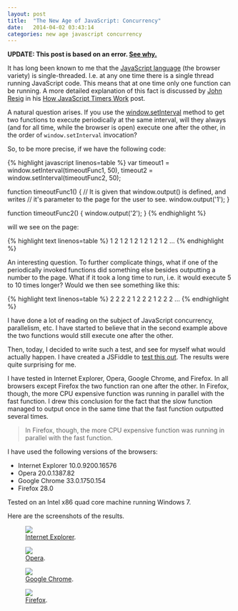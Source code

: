 ```yaml
---
layout: post
title:  "The New Age of JavaScript: Concurrency"
date:   2014-04-02 03:43:14
categories: new age javascript concurrency
---
```


**UPDATE: This post is based on an error. [See why.](http://valera-rozuvan.github.io/nintoku/update/update-the-new-age-of-javascript-concurrency)**

It has long been known to me that the
[JavaScript language](http://en.wikipedia.org/wiki/JavaScript)
(the browser variety) is single-threaded. I.e. at any one time there is
a single thread running JavaScript code. This means that at one time
only one function can be running. A more detailed explanation of this
fact is discussed by [John Resig](http://ejohn.org/about) in his
[How JavaScript Timers Work](http://ejohn.org/blog/how-javascript-timers-work)
post.

A natural question arises. If you use the
[window.setInterval](https://developer.mozilla.org/en/docs/Web/API/window.setInterval)
method to get two functions to execute periodically at the same interval,
will they always (and for all time, while the browser is open) execute
one after the other, in the order of `window.setInterval` invocation?

So, to be more precise, if we have the following code:

{% highlight javascript linenos=table %}
var timeout1 = window.setInterval(timeoutFunc1, 50),
    timeout2 = window.setInterval(timeoutFunc2, 50);

function timeoutFunc1() {
    // It is given that window.output() is defined, and writes
    // it's parameter to the page for the user to see.
    window.output('1');
}

function timeoutFunc2() {
    window.output('2');
}
{% endhighlight %}

will we see on the page:

{% highlight text linenos=table %}
1
2
1
2
1
2
1
2
1
2
1
2
...
{% endhighlight %}

An interesting question. To further complicate things, what if one of
the periodically invoked functions did something else besides outputting
a number to the page. What if it took a long time to run, i.e. it would
execute 5 to 10 times longer? Would we then see something like this:

{% highlight text linenos=table %}
2
2
2
2
1
2
2
2
1
2
2
2
...
{% endhighlight %}

I have done a lot of reading on the subject of JavaScript concurrency,
parallelism, etc. I have started to believe that in the second example
above the two functions would still execute one after the other.

Then, today, I decided to write such a test, and see for myself what
would actually happen. I have created a JSFiddle to
[test this out](http://jsfiddle.net/k2h7Z/34).
The results were quite surprising for me.

I have tested in Internet Explorer, Opera, Google Chrome, and Firefox.
In all browsers except Firefox the two function ran one after the other.
In Firefox, though, the more CPU expensive function was running in parallel
with the fast function. I drew this conclusion for the fact that the slow
function managed to output once in the same time that the fast function
outputted several times.

> In Firefox, though, the more CPU expensive function was running in parallel
with the fast function.

I have used the following versions of the browsers:

- Internet Explorer 10.0.9200.16576
- Opera 20.0.1387.82
- Google Chrome 33.0.1750.154
- Firefox 28.0

Tested on an Intel x86 quad core machine running Windows 7.

Here are the screenshots of the results.

<figure>
    <a href="{{ site.url }}/images/2014_04_02/internet_explorer.png"><img src="{{ site.url }}/images/2014_04_02/internet_explorer.png"></a>
    <figcaption><a href="{{ site.url }}/images/2014_04_02/internet_explorer.png" title="Internet Explorer">Internet Explorer</a>.</figcaption>
</figure>
<figure>
    <a href="{{ site.url }}/images/2014_04_02/opera.png"><img src="{{ site.url }}/images/2014_04_02/opera.png"></a>
    <figcaption><a href="{{ site.url }}/images/2014_04_02/opera.png" title="Opera">Opera</a>.</figcaption>
</figure>
<figure>
    <a href="{{ site.url }}/images/2014_04_02/google_chrome.png"><img src="{{ site.url }}/images/2014_04_02/google_chrome.png"></a>
    <figcaption><a href="{{ site.url }}/images/2014_04_02/google_chrome.png" title="Google Chrome">Google Chrome</a>.</figcaption>
</figure>
<figure>
    <a href="{{ site.url }}/images/2014_04_02/firefox.png"><img src="{{ site.url }}/images/2014_04_02/firefox.png"></a>
    <figcaption><a href="{{ site.url }}/images/2014_04_02/firefox.png" title="Firefox">Firefox</a>.</figcaption>
</figure>
